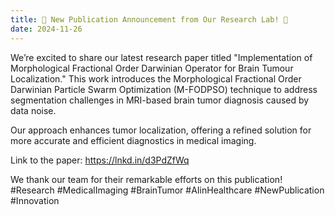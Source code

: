 ```yaml
---
title: 🌟 New Publication Announcement from Our Research Lab! 🌟
date: 2024-11-26
---
```


We’re excited to share our latest research paper titled "Implementation of Morphological Fractional Order Darwinian Operator for Brain Tumour Localization." This work introduces the Morphological Fractional Order Darwinian Particle Swarm Optimization (M-FODPSO) technique to address segmentation challenges in MRI-based brain tumor diagnosis caused by data noise.

<!--more-->

Our approach enhances tumor localization, offering a refined solution for more accurate and efficient diagnostics in medical imaging.

Link to the paper: https://lnkd.in/d3PdZfWq

We thank our team for their remarkable efforts on this publication!
#Research #MedicalImaging #BrainTumor #AIinHealthcare #NewPublication #Innovation
